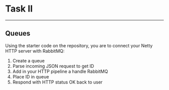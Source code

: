 # Task II

-----

## Queues



Using the starter code on the repository, you are to connect your Netty HTTP server with RabbitMQ:

1. Create a queue
2. Parse incoming JSON request to get ID
3. Add in your HTTP pipeline a handle RabbitMQ
4. Place ID in queue
5. Respond with HTTP status OK back to user